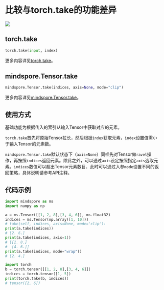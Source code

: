 # 比较与torch.take的功能差异

<a href="https://gitee.com/mindspore/docs/blob/master/docs/mindspore/source_zh_cn/note/api_mapping/pytorch_diff/mindspore.Tensor.take.md" target="_blank"><img src="https://mindspore-website.obs.cn-north-4.myhuaweicloud.com/website-images/master/resource/_static/logo_source.png"></a>

## torch.take

```python
torch.take(input, index)
```

更多内容详见[torch.take](https://pytorch.org/docs/1.5.0/torch.html#torch.take)。

## mindspore.Tensor.take

```python
mindspore.Tensor.take(indices, axis=None, mode="clip")
```

更多内容详见[mindspore.Tensor.take](https://mindspore.cn/docs/zh-CN/master/api_python/mindspore/Tensor/mindspore.Tensor.take.html#mindspore.Tensor.take)。

## 使用方式

基础功能为根据传入的索引从输入Tensor中获取对应的元素。

`torch.take`首先将原始Tensor拉长，然后根据`index`获取元素，`index`设置值需小于输入Tensor的元素数。

`mindspore.Tensor.take`默认状态下（`axis=None`）同样先对Tensor做`ravel`操作，再按照`indices`返回元素。除此之外，可以通过`axis`设定按照指定`axis`选取元素。`indices`数值可以超出Tensor元素数目，此时可以通过入参`mode`设置不同的返回策略，具体说明请参考API注释。

## 代码示例

```python
import mindspore as ms
import numpy as np

a = ms.Tensor([[1, 2, 8],[3, 4, 6]], ms.float32)
indices = ms.Tensor(np.array([1, 10]))
# take(self, indices, axis=None, mode='clip'):
print(a.take(indices))
# [2. 6.]
print(a.take(indices, axis=1))
# [[2. 8.]
#  [4. 6.]]
print(a.take(indices, mode="wrap"))
# [2. 4.]

import torch
b = torch.tensor([[1, 2, 8],[3, 4, 6]])
indices = torch.tensor([1, 5])
print(torch.take(b, indices))
# tensor([2, 6])
```
